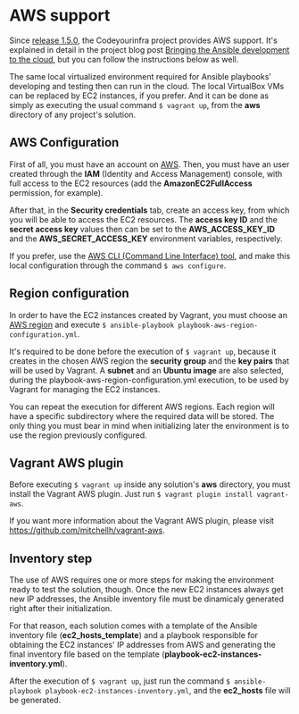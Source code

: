 # AWS support

Since [release 1.5.0](https://github.com/esign-consulting/codeyourinfra/tree/1.5.0), the Codeyourinfra project provides AWS support. It's explained in detail in the project blog post [Bringing the Ansible development to the cloud](http://codeyourinfra.today/bringing-the-ansible-development-to-the-cloud), but you can follow the instructions below as well.

The same local virtualized environment required for Ansible playbooks' developing and testing then can run in the cloud. The local VirtualBox VMs can be replaced by EC2 instances, if you prefer. And it can be done as simply as executing the usual command `$ vagrant up`, from the **aws** directory of any project's solution.

## AWS Configuration

First of all, you must have an account on [AWS](https://aws.amazon.com). Then, you must have an user created through the **IAM** (Identity and Access Management) console, with full access to the EC2 resources (add the **AmazonEC2FullAccess** permission, for example).

After that, in the **Security credentials** tab, create an access key, from which you will be able to access the EC2 resources. The **access key ID** and the **secret access key** values then can be set to the **AWS_ACCESS_KEY_ID** and the **AWS_SECRET_ACCESS_KEY** environment variables, respectively.

If you prefer, use the [AWS CLI (Command Line Interface) tool](http://docs.aws.amazon.com/cli/latest/userguide/cli-chap-welcome.html), and make this local configuration through the command `$ aws configure`.

## Region configuration

In order to have the EC2 instances created by Vagrant, you must choose an [AWS region](http://docs.aws.amazon.com/general/latest/gr/rande.html) and execute `$ ansible-playbook playbook-aws-region-configuration.yml`.

It's required to be done before the execution of `$ vagrant up`, because it creates in the chosen AWS region the **security group** and the **key pairs** that will be used by Vagrant. A **subnet** and an **Ubuntu image** are also selected, during the playbook-aws-region-configuration.yml execution, to be used by Vagrant for managing the EC2 instances.

You can repeat the execution for different AWS regions. Each region will have a specific subdirectory where the required data will be stored. The only thing you must bear in mind when initializing later the environment is to use the region previously configured.


## Vagrant AWS plugin

Before executing `$ vagrant up` inside any solution's **aws** directory, you must install the Vagrant AWS plugin. Just run `$ vagrant plugin install vagrant-aws`.

If you want more information about the Vagrant AWS plugin, please visit https://github.com/mitchellh/vagrant-aws.

## Inventory step

The use of AWS requires one or more steps for making the environment ready to test the solution, though. Once the new EC2 instances always get new IP addresses, the Ansible inventory file must be dinamicaly generated right after their initialization.

For that reason, each solution comes with a template of the Ansible inventory file (**ec2_hosts_template**) and a playbook responsible for obtaining the EC2 instances' IP addresses from AWS and generating the final inventory file based on the template (**playbook-ec2-instances-inventory.yml**).

After the execution of `$ vagrant up`, just run the command `$ ansible-playbook playbook-ec2-instances-inventory.yml`, and the **ec2_hosts** file will be generated.